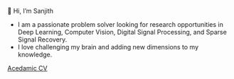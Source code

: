 👋 Hi, I’m Sanjith

- I am a passionate problem solver looking for research opportunities in Deep Learning, Computer Vision, Digital Signal Processing, and Sparse Signal Recovery.
- I love challenging my brain and adding new dimensions to my knowledge.


<!---
sanjith1999/sanjith1999 is a ✨ special ✨ repository because its `README.md` (this file) appears on your GitHub profile.
--->
[Acedamic CV](https://drive.google.com/file/d/1NNiagiHiPTNSI6eteUSSMR_soaIgP11X/view?usp=sharing)

